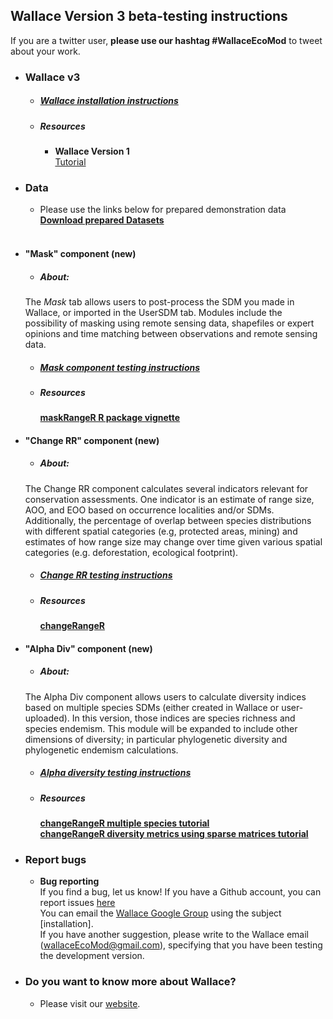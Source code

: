 ## Wallace Version 3 beta-testing instructions

If you are a twitter user, **please use our hashtag #WallaceEcoMod** to tweet about your work.


* ### **Wallace v3**
  + ##### [Wallace installation instructions](installation_instructions.md)
  + ##### Resources
    + **Wallace Version 1**<br>
      [Tutorial](https://wallaceecomod.github.io/vignettes/wallace_vignette.html)


* ### Data
  + Please use the links below for prepared demonstration data <br>
[**Download prepared Datasets**](Data.md)<br><br>


* #### **"Mask" component (new)**
  + ##### **About:**
  The *Mask* tab allows users to post-process the SDM you made in Wallace, or imported in the UserSDM tab. Modules include the possibility of masking using remote sensing data, shapefiles or expert opinions and time matching between observations and remote sensing data.
  + ##### [Mask component testing instructions](mrw.md)
  + ##### Resources
    [**maskRangeR R package vignette**](https://cmerow.github.io/maskRangeR/maskRangeR_Tutorial.html)


* #### **"Change RR" component (new)**
  + ##### **About:**
  The Change RR component calculates several indicators relevant for conservation assessments. One indicator is an estimate of range size, AOO, and EOO based on occurrence localities and/or SDMs. Additionally, the percentage of overlap between species distributions with different spatial categories (e.g, protected areas, mining) and estimates of how range size may change over time given various spatial categories (e.g. deforestation, ecological footprint).
  + ##### [Change RR testing instructions](crt.md)
  + ##### Resources
    [**changeRangeR**](pdf/singleSpeciesMetrics.pdf)


* #### **"Alpha Div" component (new)**
  + ##### **About:**
  The Alpha Div component allows users to calculate diversity indices based on multiple species SDMs (either created in Wallace or user-uploaded). In this version, those indices are species richness and species endemism. This module will be expanded to include other dimensions of diversity; in particular phylogenetic diversity and phylogenetic endemism calculations.
  + ##### [Alpha diversity testing instructions](crr.md)
  + ##### Resources
    [**changeRangeR multiple species tutorial**](pdf/BiodivMetrics.pdf)<br>
    [**changeRangeR diversity metrics using sparse matrices tutorial**](pdf/Diversity_Metrics_Using_Sparse_Matrices.pdf)
    

* ### **Report bugs**
  + **Bug reporting**<br>
If you find a bug, let us know!
If you have a Github account, you can report issues [here](https://github.com/wallaceEcoMod/wallace/issues) <br>
You can email the [Wallace Google Group](https://groups.google.com/g/wallaceEcoMod) using the subject [installation]. <br>
If you have another suggestion, please write to the Wallace email (wallaceEcoMod@gmail.com), specifying that you have been testing the development version.

* ### Do you want to know more about Wallace?
  + Please visit our [website](https://wallaceecomod.github.io/).



